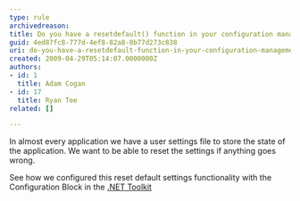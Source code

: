 ```yaml
---
type: rule
archivedreason: 
title: Do you have a resetdefault() function in your configuration management application block?
guid: 4ed87fc8-777d-4ef8-82a8-8b77d273c838
uri: do-you-have-a-resetdefault-function-in-your-configuration-management-application-block
created: 2009-04-29T05:14:07.0000000Z
authors:
- id: 1
  title: Adam Cogan
- id: 17
  title: Ryan Tee
related: []

---
```



<p>In almost every application we have a user settings file to store the state of the application. We want to be able to reset the settings if anything goes wrong.</p>
<p class="productBox">See how we configured this reset default settings functionality with the Configuration Block in the <a href="http&#58;//www.ssw.com.au/ssw/NetToolKit/06ConfigurationBlock.aspx">.NET Toolkit</a> </p>
<br><excerpt class='endintro'></excerpt><br>



